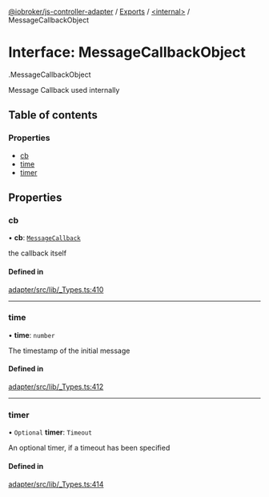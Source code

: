 [@iobroker/js-controller-adapter](../README.md) / [Exports](../modules.md) / [<internal\>](../modules/internal_.md) / MessageCallbackObject

# Interface: MessageCallbackObject

[<internal>](../modules/internal_.md).MessageCallbackObject

Message Callback used internally

## Table of contents

### Properties

- [cb](internal_.MessageCallbackObject.md#cb)
- [time](internal_.MessageCallbackObject.md#time)
- [timer](internal_.MessageCallbackObject.md#timer)

## Properties

### cb

• **cb**: [`MessageCallback`](../modules/internal_.md#messagecallback)

the callback itself

#### Defined in

[adapter/src/lib/_Types.ts:410](https://github.com/ioBroker/ioBroker.js-controller/blob/ce27fae4/packages/adapter/src/lib/_Types.ts#L410)

___

### time

• **time**: `number`

The timestamp of the initial message

#### Defined in

[adapter/src/lib/_Types.ts:412](https://github.com/ioBroker/ioBroker.js-controller/blob/ce27fae4/packages/adapter/src/lib/_Types.ts#L412)

___

### timer

• `Optional` **timer**: `Timeout`

An optional timer, if a timeout has been specified

#### Defined in

[adapter/src/lib/_Types.ts:414](https://github.com/ioBroker/ioBroker.js-controller/blob/ce27fae4/packages/adapter/src/lib/_Types.ts#L414)
